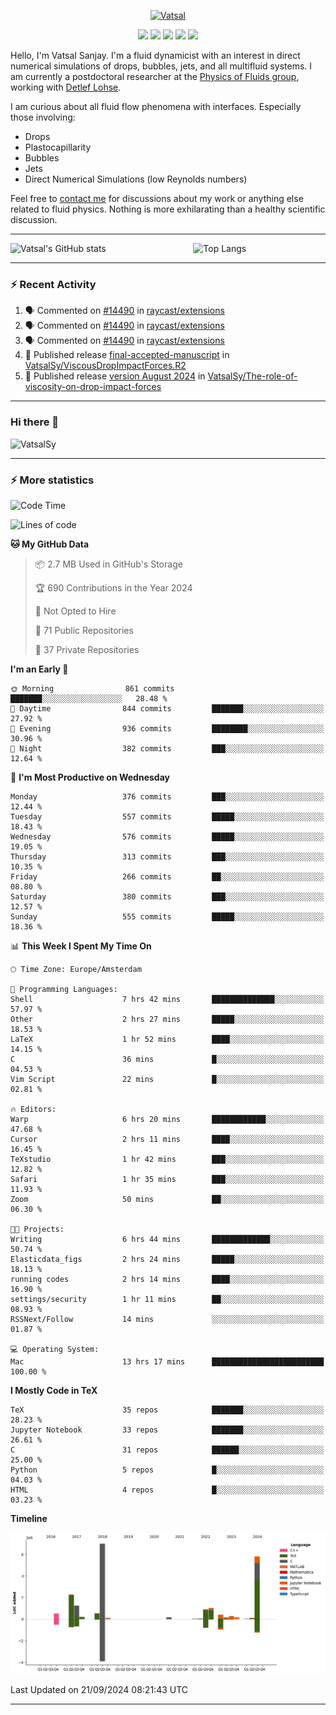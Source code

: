 <center>

[<img alt="Vatsal" width="200px" src="https://www.dropbox.com/s/dxyybgtblo8er6h/Logo_Vatsal_Vector.png?raw=1">](https://www.vatsalsanjay.com)

[<img src="https://img.shields.io/badge/googlescholar-4285F4?&style=for-the-badge&logo=googlescholar&logoColor=white">](https://scholar.google.com/citations?hl=en&user=67aQviYAAAAJ)
[<img src="https://img.shields.io/static/v1.svg?&style=for-the-badge&logo=ResearchGate&label=&message=ResearchGate&logoColor=white&color=green">](https://www.researchgate.net/profile/Vatsal-Sanjay-2)
[<img src="https://img.shields.io/badge/twitter-1DA1F2?&style=for-the-badge&logo=twitter&logoColor=white">](https://twitter.com/VatsalSanjay)
[<img src="https://img.shields.io/badge/linkedin-0A66C2?&style=for-the-badge&logo=linkedin">](https://www.linkedin.com/in/vatsalsanjay/)
[<img src="https://img.shields.io/badge/orcid-A6CE39?&style=for-the-badge&logo=orcid&logoColor=white">](https://orcid.org/0000-0002-4293-6099)

</center>

Hello, I'm Vatsal Sanjay. I'm a fluid dynamicist with an interest in direct numerical simulations of drops, bubbles, jets, and all multifluid systems. I am currently a postdoctoral researcher at the [Physics of Fluids group](https://pof.tnw.utwente.nl), working with [Detlef Lohse](https://en.wikipedia.org/wiki/Detlef_Lohse). 

I am curious about all fluid flow phenomena with interfaces. Especially those involving:

- Drops
- Plastocapillarity
- Bubbles
- Jets
- Direct Numerical Simulations (low Reynolds numbers)

Feel free to [contact me](mailto:contact@vatsalsanjay.com) for discussions about my work or anything else related to fluid physics. Nothing is more exhilarating than a healthy scientific discussion.

<!-- ![Vatsal's GitHub stats](https://github-readme-stats-xi-wine-74.vercel.app/api?username=VatsalSy&show_icons=true&theme=vision-friendly-dark)

![Top Langs](https://github-readme-stats-xi-wine-74.vercel.app/api/top-langs/?username=VatsalSy&layout=compact&theme=vision-friendly-dark) -->

---
<div style="display: flex; justify-content: space-between;">
    <img src="https://github-readme-stats-xi-wine-74.vercel.app/api?username=VatsalSy&show_icons=true&theme=vision-friendly-dark" alt="Vatsal's GitHub stats" style="width: 55%;">
    <img src="https://github-readme-stats-xi-wine-74.vercel.app/api/top-langs/?username=VatsalSy&layout=compact&theme=vision-friendly-dark" alt="Top Langs" style="width: 42%;">
</div>

---

### :zap: Recent Activity

<!--START_SECTION:activity-->
1. 🗣 Commented on [#14490](https://github.com/raycast/extensions/issues/14490#issuecomment-2355483960) in [raycast/extensions](https://github.com/raycast/extensions)
2. 🗣 Commented on [#14490](https://github.com/raycast/extensions/issues/14490#issuecomment-2355477967) in [raycast/extensions](https://github.com/raycast/extensions)
3. 🗣 Commented on [#14490](https://github.com/raycast/extensions/issues/14490#issuecomment-2355476324) in [raycast/extensions](https://github.com/raycast/extensions)
4. 🚀 Published release [final-accepted-manuscript](https://github.com/VatsalSy/ViscousDropImpactForces.R2/releases/tag/vFinal) in [VatsalSy/ViscousDropImpactForces.R2](https://github.com/VatsalSy/ViscousDropImpactForces.R2)
5. 🚀 Published release [version August 2024](https://github.com/VatsalSy/The-role-of-viscosity-on-drop-impact-forces/releases/tag/v1.0) in [VatsalSy/The-role-of-viscosity-on-drop-impact-forces](https://github.com/VatsalSy/The-role-of-viscosity-on-drop-impact-forces)
<!--END_SECTION:activity-->
---

### Hi there 👋
<p align="left"> <img src="https://komarev.com/ghpvc/?username=VatsalSy&label=Profile%20views&color=orange&style=for-the-badge" alt="VatsalSy" /> </p>

---
### :zap: More statistics

<!--START_SECTION:waka-->
![Code Time](http://img.shields.io/badge/Code%20Time-330%20hrs%2056%20mins-blue)

![Lines of code](https://img.shields.io/badge/From%20Hello%20World%20I%27ve%20Written-21.1%20million%20lines%20of%20code-blue)

**🐱 My GitHub Data** 

> 📦 2.7 MB Used in GitHub's Storage 
 > 
> 🏆 690 Contributions in the Year 2024
 > 
> 🚫 Not Opted to Hire
 > 
> 📜 71 Public Repositories 
 > 
> 🔑 37 Private Repositories 
 > 
**I'm an Early 🐤** 

```text
🌞 Morning                861 commits         ███████░░░░░░░░░░░░░░░░░░   28.48 % 
🌆 Daytime                844 commits         ███████░░░░░░░░░░░░░░░░░░   27.92 % 
🌃 Evening                936 commits         ████████░░░░░░░░░░░░░░░░░   30.96 % 
🌙 Night                  382 commits         ███░░░░░░░░░░░░░░░░░░░░░░   12.64 % 
```
📅 **I'm Most Productive on Wednesday** 

```text
Monday                   376 commits         ███░░░░░░░░░░░░░░░░░░░░░░   12.44 % 
Tuesday                  557 commits         █████░░░░░░░░░░░░░░░░░░░░   18.43 % 
Wednesday                576 commits         █████░░░░░░░░░░░░░░░░░░░░   19.05 % 
Thursday                 313 commits         ███░░░░░░░░░░░░░░░░░░░░░░   10.35 % 
Friday                   266 commits         ██░░░░░░░░░░░░░░░░░░░░░░░   08.80 % 
Saturday                 380 commits         ███░░░░░░░░░░░░░░░░░░░░░░   12.57 % 
Sunday                   555 commits         █████░░░░░░░░░░░░░░░░░░░░   18.36 % 
```


📊 **This Week I Spent My Time On** 

```text
🕑︎ Time Zone: Europe/Amsterdam

💬 Programming Languages: 
Shell                    7 hrs 42 mins       ██████████████░░░░░░░░░░░   57.97 % 
Other                    2 hrs 27 mins       █████░░░░░░░░░░░░░░░░░░░░   18.53 % 
LaTeX                    1 hr 52 mins        ████░░░░░░░░░░░░░░░░░░░░░   14.15 % 
C                        36 mins             █░░░░░░░░░░░░░░░░░░░░░░░░   04.53 % 
Vim Script               22 mins             █░░░░░░░░░░░░░░░░░░░░░░░░   02.81 % 

🔥 Editors: 
Warp                     6 hrs 20 mins       ████████████░░░░░░░░░░░░░   47.68 % 
Cursor                   2 hrs 11 mins       ████░░░░░░░░░░░░░░░░░░░░░   16.45 % 
TeXstudio                1 hr 42 mins        ███░░░░░░░░░░░░░░░░░░░░░░   12.82 % 
Safari                   1 hr 35 mins        ███░░░░░░░░░░░░░░░░░░░░░░   11.93 % 
Zoom                     50 mins             ██░░░░░░░░░░░░░░░░░░░░░░░   06.30 % 

🐱‍💻 Projects: 
Writing                  6 hrs 44 mins       █████████████░░░░░░░░░░░░   50.74 % 
Elasticdata_figs         2 hrs 24 mins       █████░░░░░░░░░░░░░░░░░░░░   18.13 % 
running codes            2 hrs 14 mins       ████░░░░░░░░░░░░░░░░░░░░░   16.90 % 
settings/security        1 hr 11 mins        ██░░░░░░░░░░░░░░░░░░░░░░░   08.93 % 
RSSNext/Follow           14 mins             ░░░░░░░░░░░░░░░░░░░░░░░░░   01.87 % 

💻 Operating System: 
Mac                      13 hrs 17 mins      █████████████████████████   100.00 % 
```

**I Mostly Code in TeX** 

```text
TeX                      35 repos            ███████░░░░░░░░░░░░░░░░░░   28.23 % 
Jupyter Notebook         33 repos            ███████░░░░░░░░░░░░░░░░░░   26.61 % 
C                        31 repos            ██████░░░░░░░░░░░░░░░░░░░   25.00 % 
Python                   5 repos             █░░░░░░░░░░░░░░░░░░░░░░░░   04.03 % 
HTML                     4 repos             █░░░░░░░░░░░░░░░░░░░░░░░░   03.23 % 
```



**Timeline**

![Lines of Code chart](https://raw.githubusercontent.com/VatsalSy/VatsalSy/main/assets/bar_graph.png)


 Last Updated on 21/09/2024 08:21:43 UTC
<!--END_SECTION:waka-->
---
